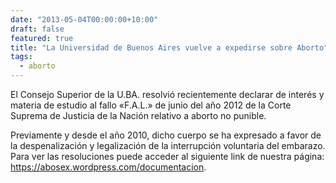 ```yaml
---
date: "2013-05-04T00:00:00+10:00"
draft: false
featured: true
title: "La Universidad de Buenos Aires vuelve a expedirse sobre Aborto"
tags:
  - aborto
---
```


El Consejo Superior de la U.BA. resolvió recientemente declarar de interés y materia de estudio al fallo «F.A.L.» de junio del año 2012 de la Corte Suprema de Justicia de la Nación relativo a aborto no punible.

Previamente y desde el año 2010, dicho cuerpo se ha expresado a favor de la despenalización y legalización de la interrupción voluntaria del embarazo. Para ver las resoluciones puede acceder al siguiente link de nuestra página: https://abosex.wordpress.com/documentacion.
